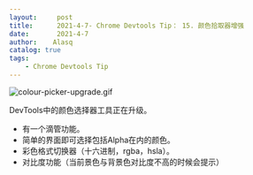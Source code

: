 ```yaml
---
layout:     post
title:      2021-4-7- Chrome Devtools Tip： 15. 颜色拾取器增强
date:       2021-4-7
author:    Alasq
catalog: true
tags:
    - Chrome Devtools Tip
---
```


![colour-picker-upgrade.gif](https://upload-images.jianshu.io/upload_images/8156292-7f6a9b1f0589ac12.gif?imageMogr2/auto-orient/strip)

DevTools中的颜色选择器工具正在升级。

* 有一个滴管功能。
* 简单的界面即可选择包括Alpha在内的颜色。
* 彩色格式切换器（十六进制，rgba，hsla）。
* 对比度功能（当前景色与背景色对比度不高的时候会提示）
